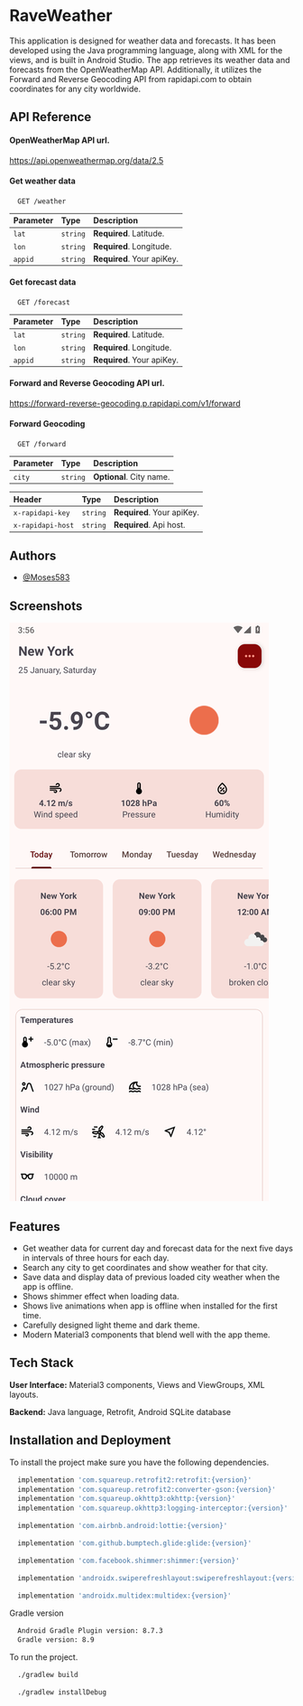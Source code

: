 
# RaveWeather

This application is designed for weather data and forecasts. It has been developed using the Java programming language, along with XML for the views, and is built in Android Studio. The app retrieves its weather data and forecasts from the OpenWeatherMap API. Additionally, it utilizes the Forward and Reverse Geocoding API from rapidapi.com to obtain coordinates for any city worldwide.


## API Reference

#### OpenWeatherMap API url.

https://api.openweathermap.org/data/2.5

#### Get weather data

```http
  GET /weather
```

| Parameter | Type     | Description                |
| :-------- | :------- | :------------------------- |
| `lat` | `string` | **Required**. Latitude.|
| `lon` | `string` | **Required**. Longitude.|
| `appid` | `string` | **Required**. Your apiKey. |

#### Get forecast data

```http
  GET /forecast
```

| Parameter | Type     | Description                       |
| :-------- | :------- | :-------------------------------- |
| `lat`      | `string` | **Required**. Latitude. |
| `lon`      | `string` | **Required**. Longitude. |
| `appid`      | `string` | **Required**. Your apiKey. |

#### Forward and Reverse Geocoding API url.

https://forward-reverse-geocoding.p.rapidapi.com/v1/forward

#### Forward Geocoding

```http
  GET /forward
```

| Parameter | Type     | Description                |
| :-------- | :------- | :------------------------- |
| `city` | `string` | **Optional**. City name.|

| Header | Type     | Description                |
| :-------- | :------- | :------------------------- |
| `x-rapidapi-key` | `string` | **Required**. Your apiKey.|
| `x-rapidapi-host` | `string` | **Required**. Api host.|


## Authors

- [@Moses583](https://www.github.com/Moses583)


## Screenshots

![Alt text](two.png?raw=true "Optional Title")


## Features

- Get weather data for current day and forecast data for the next five days in intervals of three hours for each day.
- Search any city to get coordinates and show weather for that city.
- Save data and display data of previous loaded city weather when the app is offline.
- Shows shimmer effect when loading data.
- Shows live animations when app is offline when installed for the first time.
- Carefully designed light theme and dark theme.
- Modern Material3 components that blend well with the app theme.


## Tech Stack

**User Interface:** Material3 components, Views and ViewGroups, XML layouts.

**Backend:** Java language, Retrofit, Android SQLite database


##  Installation and Deployment

To install the project make sure you have the following dependencies.

```bash
  implementation 'com.squareup.retrofit2:retrofit:{version}'
  implementation 'com.squareup.retrofit2:converter-gson:{version}'
  implementation 'com.squareup.okhttp3:okhttp:{version}'
  implementation 'com.squareup.okhttp3:logging-interceptor:{version}'
```
```bash
  implementation 'com.airbnb.android:lottie:{version}'
```
```bash
  implementation 'com.github.bumptech.glide:glide:{version}'
```
```bash
  implementation 'com.facebook.shimmer:shimmer:{version}'
```
```bash
  implementation 'androidx.swiperefreshlayout:swiperefreshlayout:{version}'
```
```bash
  implementation 'androidx.multidex:multidex:{version}'
```

Gradle version

```bash
  Android Gradle Plugin version: 8.7.3
  Gradle version: 8.9
```

To run the project.

```bash
  ./gradlew build
```
```bash
  ./gradlew installDebug
```

